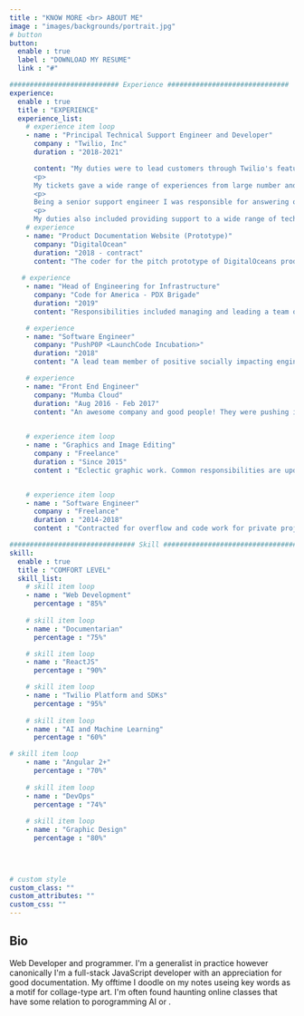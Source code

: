 ```yaml
---
title : "KNOW MORE <br> ABOUT ME"
image : "images/backgrounds/portrait.jpg"
# button
button:
  enable : true
  label : "DOWNLOAD MY RESUME"
  link : "#"

########################### Experience ##############################
experience:
  enable : true
  title : "EXPERIENCE"
  experience_list:
    # experience item loop
    - name : "Principal Technical Support Engineer and Developer"
      company : "Twilio, Inc"
      duration : "2018-2021"

      content: "My duties were to lead customers through Twilio's features which can be complex and not visible. To attend daily meetings and provide updates and critical (and constructive) feedback to my co-workers. My jobs proiorty was supporting and trail blazing Twilio's new product at the time Flex.
      <p>
      My tickets gave a wide range of experiences from large number and eclectic  accounts. Solo developers with personal projects to start-ups to global businesses and personalized accounts. My duties were to listen and empathize with my customer's concerns and guide them to a fitting solution and shed a light on our systems so they were more able to self-service in the future.
      <p>
      Being a senior support engineer I was responsible for answering questions for those onboarding and assigning tickets I thought would be good for those ramping up. For both customers and co-workers, I would explain the processes and logic for products that powered Flex like [TaskRouter](https://docs.twilio.com/taskrouter) and [(deprecated) Proxy](https://docs.twilio.com/proxy) to help prime their Twilio experience. 
      <p>
      My duties also included providing support to a wide range of technical issues that would come up using any of Twilio's products that had to do with [Flex](https://flex.twilio.com), an omni-communication virtualized contact center. Also responsible for writing or updating tutorials, step by steps and updated and ensured the quality of [Flex's public-facing documentation](https://docs.twilio.com/flex)."
    # experience
    - name: "Product Documentation Website (Prototype)"
      company: "DigitalOcean"
      duration: "2018 - contract"
      content: "The coder for the pitch prototype of DigitalOceans product [documentation website](https://docs.digitalocean.com/products/getting-started/). The site was made from a [Hugo Theme](https://gohugo.io)."
  
   # experience
    - name: "Head of Engineering for Infrastructure"
      company: "Code for America - PDX Brigade"
      duration: "2019"
      content: "Responsibilities included managing and leading a team of volunteer engineers to help improve our development process and designing new systems for streamlining our projects and exploring new technology."

    # experience
    - name: "Software Engineer"
      company: "PushP0P <LaunchCode Incubation>"
      duration: "2018"
      content: "A lead team member of positive socially impacting engineers responsible for helping teach and manage our SCRUM and lead software designer for the project technical architecture. The project's focus was a meal-search engine for users with food allergies."

    # experience
    - name: "Front End Engineer"
      company: "Mumba Cloud"
      duration: "Aug 2016 - Feb 2017"
      content: "An awesome company and good people! They were pushing into the frontiers of the web, they taught me how to SCRUM and what it means to build once and update all."

      
    # experience item loop
    - name : "Graphics and Image Editing"
      company : "Freelance"
      duration : "Since 2015"
      content : "Eclectic graphic work. Common responsibilities are updating and resizing images or logos. This includes ensuring they are optimized for the web and reactive to user screen size or device."


    # experience item loop
    - name : "Software Engineer"
      company : "Freelance"
      duration : "2014-2018"
      content : "Contracted for overflow and code work for private projects to gain experience and gain traction in the tech industry"

############################### Skill #################################
skill:
  enable : true
  title : "COMFORT LEVEL"
  skill_list:
    # skill item loop
    - name : "Web Development"
      percentage : "85%"
      
    # skill item loop
    - name : "Documentarian"
      percentage : "75%"

    # skill item loop
    - name : "ReactJS"
      percentage : "90%"

    # skill item loop
    - name : "Twilio Platform and SDKs"
      percentage : "95%"
    
    # skill item loop
    - name : "AI and Machine Learning"
      percentage : "60%"

# skill item loop
    - name : "Angular 2+"
      percentage : "70%"
    
    # skill item loop
    - name : "DevOps"
      percentage : "74%"
      
    # skill item loop
    - name : "Graphic Design"
      percentage : "80%"
      

      

# custom style
custom_class: "" 
custom_attributes: "" 
custom_css: ""
---
```


## Bio 
Web Developer and programmer. I'm a generalist in practice however canonically I'm a full-stack JavaScript developer with an appreciation for good documentation. My offtime I doodle on my notes useing key words as a motif for collage-type art. I'm often found haunting online classes that have some relation to porogramming AI or .

